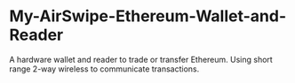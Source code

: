 # My-AirSwipe-Ethereum-Wallet-and-Reader
A hardware wallet and reader to trade or transfer Ethereum. Using short range 2-way wireless to communicate transactions.
